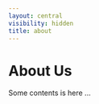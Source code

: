 ```yaml
---
layout: central
visibility: hidden
title: about
---
```


About Us
========

Some contents is here ...